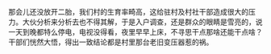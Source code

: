 


那会儿还没放开二胎，我们村的生育率畸高，这给驻村及村社干部造成很大的压力。大伙分析来分析去也不得其解，于是入户调查，还是群众的眼睛是雪亮的，说一天到晚都特么停电，电视没得看，夜里早早上床，不寻思干点那啥还能干点啥？干部们恍然大悟，得出一致结论都是村里那台老旧变压器惹的祸。
